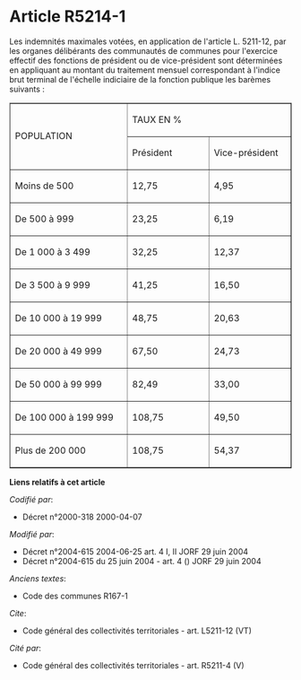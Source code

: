# Article R5214-1

Les indemnités maximales votées, en application de l'article L. 5211-12, par les organes délibérants des communautés de
communes pour l'exercice effectif des fonctions de président ou de vice-président sont déterminées en appliquant au montant
du traitement mensuel correspondant à l'indice brut terminal de l'échelle indiciaire de la fonction publique les barèmes
suivants : 

<table border="1" cellspacing="0" align="center" cellpadding="0" width="378">
  <tbody>
    <tr>
      <td rowspan="2" width="227">

POPULATION 

</td>
      <td width="151" colspan="2">

TAUX EN % 

</td>
    </tr>
    <tr>
      <td width="151">

Président 

</td>
      <td width="151">

Vice-président 

</td>
    </tr>
    <tr>
      <td valign="top" width="227">

Moins de 500 

</td>
      <td width="151" valign="top">

12,75 

</td>
      <td valign="top" width="151">

4,95 

</td>
    </tr>
    <tr>
      <td valign="top" width="227">

De 500 à 999 

</td>
      <td width="151" valign="top">

23,25 

</td>
      <td width="151" valign="top">

6,19 

</td>
    </tr>
    <tr>
      <td width="227" valign="top">

De 1 000 à 3 499 

</td>
      <td width="151" valign="top">

32,25 

</td>
      <td width="151" valign="top">

12,37 

</td>
    </tr>
    <tr>
      <td width="227" valign="top">

De 3 500 à 9 999 

</td>
      <td width="151" valign="top">

41,25 

</td>
      <td width="151" valign="top">

16,50 

</td>
    </tr>
    <tr>
      <td width="227" valign="top">

De 10 000 à 19 999 

</td>
      <td width="151" valign="top">

48,75 

</td>
      <td valign="top" width="151">

20,63 

</td>
    </tr>
    <tr>
      <td valign="top" width="227">

De 20 000 à 49 999 

</td>
      <td width="151" valign="top">

67,50 

</td>
      <td valign="top" width="151">

24,73 

</td>
    </tr>
    <tr>
      <td valign="top" width="227">

De 50 000 à 99 999 

</td>
      <td width="151" valign="top">

82,49 

</td>
      <td width="151" valign="top">

33,00 

</td>
    </tr>
    <tr>
      <td valign="top" width="227">

De 100 000 à 199 999 

</td>
      <td valign="top" width="151">

108,75 

</td>
      <td valign="top" width="151">

49,50 

</td>
    </tr>
    <tr>
      <td valign="top" width="227">

Plus de 200 000 

</td>
      <td width="151" valign="top">

108,75 

</td>
      <td width="151" valign="top">

54,37

</td>
    </tr>
  </tbody>
</table>

**Liens relatifs à cet article**

_Codifié par_:

  - Décret n°2000-318 2000-04-07

_Modifié par_:

  - Décret n°2004-615 2004-06-25 art. 4 I, II JORF 29 juin 2004
  - Décret n°2004-615 du 25 juin 2004 - art. 4 () JORF 29 juin 2004

_Anciens textes_:

  - Code des communes R167-1

_Cite_:

  - Code général des collectivités territoriales - art. L5211-12 (VT)

_Cité par_:

  - Code général des collectivités territoriales - art. R5211-4 (V)

